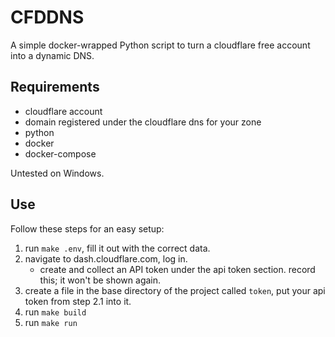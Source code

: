 # CFDDNS

A simple docker-wrapped Python script to turn a cloudflare free account into a dynamic DNS.

## Requirements
- cloudflare account
- domain registered under the cloudflare dns for your zone
- python
- docker
- docker-compose

Untested on Windows.

## Use

Follow these steps for an easy setup:
1. run `make .env`, fill it out with the correct data.
2. navigate to dash.cloudflare.com, log in.
    - create and collect an API token under the api token section. record this; it won't be shown again.
3. create a file in the base directory of the project called `token`, put your api token from step 2.1 into it.
4. run `make build`
5. run `make run`
